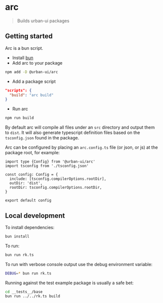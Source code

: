 # arc

> Builds urban-ui packages

## Getting started

Arc is a bun script.

* Install [bun](https://bun.sh/docs/installation)
* Add arc to your package

```sh
npm add -D @urban-ui/arc
```

* Add a package script

```json
"scripts": {
  "build": "arc build"
}
```

* Run arc

```sh
npm run build
```

By default arc will compile all files under an `src` directory and output them to `dist`. It will also generate typescript definition files based on the `tsconfig.json` found in the package.

Arc can be configured by placing an `arc.config.ts` file (or json, or js) at the package root, for example:

```
import type {Config} from '@urban-ui/arc'
import tsconfig from './tsconfig.json'

const config: Config = {
  include: [tsconfig.compilerOptions.rootDir],
  outDir: 'dist',
  rootDir: tsconfig.compilerOptions.rootDir,
}

export default config
```

## Local development

To install dependencies:

```bash
bun install
```

To run:

```bash
bun run rk.ts
```

To run with verbose console output use the debug environment variable:

```bash
DEBUG=* bun run rk.ts
```

Running against the test example package is usually a safe bet:

```bash
cd __tests__/base
bun run ../../rk.ts build
```